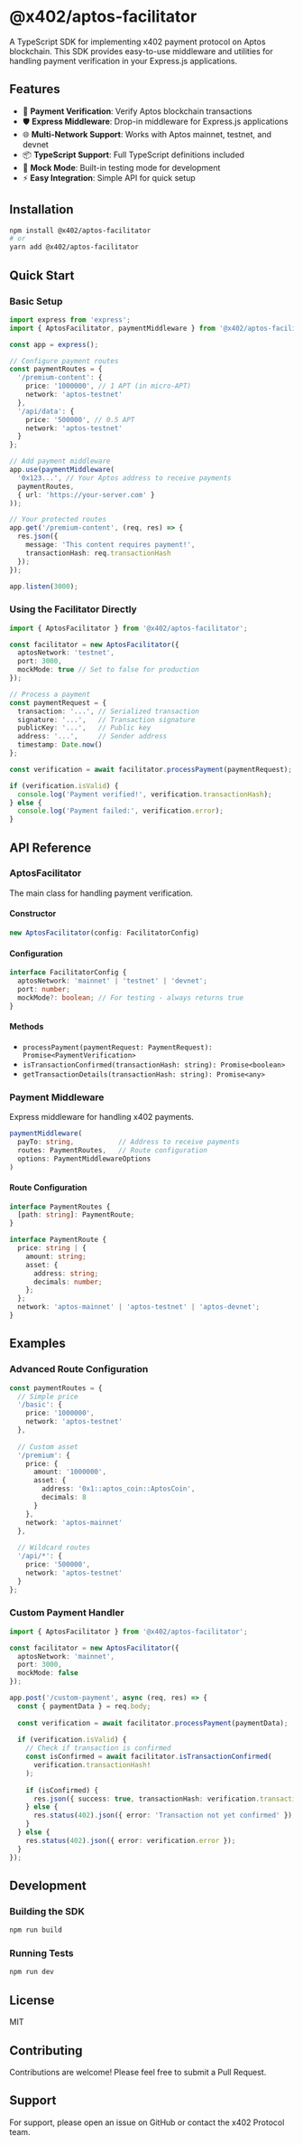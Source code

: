 # @x402/aptos-facilitator

A TypeScript SDK for implementing x402 payment protocol on Aptos blockchain. This SDK provides easy-to-use middleware and utilities for handling payment verification in your Express.js applications.

## Features

- 🔐 **Payment Verification**: Verify Aptos blockchain transactions
- 🛡️ **Express Middleware**: Drop-in middleware for Express.js applications
- 🌐 **Multi-Network Support**: Works with Aptos mainnet, testnet, and devnet
- 📦 **TypeScript Support**: Full TypeScript definitions included
- 🧪 **Mock Mode**: Built-in testing mode for development
- ⚡ **Easy Integration**: Simple API for quick setup

## Installation

```bash
npm install @x402/aptos-facilitator
# or
yarn add @x402/aptos-facilitator
```

## Quick Start

### Basic Setup

```typescript
import express from 'express';
import { AptosFacilitator, paymentMiddleware } from '@x402/aptos-facilitator';

const app = express();

// Configure payment routes
const paymentRoutes = {
  '/premium-content': {
    price: '1000000', // 1 APT (in micro-APT)
    network: 'aptos-testnet'
  },
  '/api/data': {
    price: '500000', // 0.5 APT
    network: 'aptos-testnet'
  }
};

// Add payment middleware
app.use(paymentMiddleware(
  '0x123...', // Your Aptos address to receive payments
  paymentRoutes,
  { url: 'https://your-server.com' }
));

// Your protected routes
app.get('/premium-content', (req, res) => {
  res.json({ 
    message: 'This content requires payment!',
    transactionHash: req.transactionHash 
  });
});

app.listen(3000);
```

### Using the Facilitator Directly

```typescript
import { AptosFacilitator } from '@x402/aptos-facilitator';

const facilitator = new AptosFacilitator({
  aptosNetwork: 'testnet',
  port: 3000,
  mockMode: true // Set to false for production
});

// Process a payment
const paymentRequest = {
  transaction: '...', // Serialized transaction
  signature: '...',   // Transaction signature
  publicKey: '...',   // Public key
  address: '...',     // Sender address
  timestamp: Date.now()
};

const verification = await facilitator.processPayment(paymentRequest);

if (verification.isValid) {
  console.log('Payment verified!', verification.transactionHash);
} else {
  console.log('Payment failed:', verification.error);
}
```

## API Reference

### AptosFacilitator

The main class for handling payment verification.

#### Constructor

```typescript
new AptosFacilitator(config: FacilitatorConfig)
```

#### Configuration

```typescript
interface FacilitatorConfig {
  aptosNetwork: 'mainnet' | 'testnet' | 'devnet';
  port: number;
  mockMode?: boolean; // For testing - always returns true
}
```

#### Methods

- `processPayment(paymentRequest: PaymentRequest): Promise<PaymentVerification>`
- `isTransactionConfirmed(transactionHash: string): Promise<boolean>`
- `getTransactionDetails(transactionHash: string): Promise<any>`

### Payment Middleware

Express middleware for handling x402 payments.

```typescript
paymentMiddleware(
  payTo: string,           // Address to receive payments
  routes: PaymentRoutes,   // Route configuration
  options: PaymentMiddlewareOptions
)
```

#### Route Configuration

```typescript
interface PaymentRoutes {
  [path: string]: PaymentRoute;
}

interface PaymentRoute {
  price: string | {
    amount: string;
    asset: {
      address: string;
      decimals: number;
    };
  };
  network: 'aptos-mainnet' | 'aptos-testnet' | 'aptos-devnet';
}
```

## Examples

### Advanced Route Configuration

```typescript
const paymentRoutes = {
  // Simple price
  '/basic': {
    price: '1000000',
    network: 'aptos-testnet'
  },
  
  // Custom asset
  '/premium': {
    price: {
      amount: '1000000',
      asset: {
        address: '0x1::aptos_coin::AptosCoin',
        decimals: 8
      }
    },
    network: 'aptos-mainnet'
  },
  
  // Wildcard routes
  '/api/*': {
    price: '500000',
    network: 'aptos-testnet'
  }
};
```

### Custom Payment Handler

```typescript
import { AptosFacilitator } from '@x402/aptos-facilitator';

const facilitator = new AptosFacilitator({
  aptosNetwork: 'mainnet',
  port: 3000,
  mockMode: false
});

app.post('/custom-payment', async (req, res) => {
  const { paymentData } = req.body;
  
  const verification = await facilitator.processPayment(paymentData);
  
  if (verification.isValid) {
    // Check if transaction is confirmed
    const isConfirmed = await facilitator.isTransactionConfirmed(
      verification.transactionHash!
    );
    
    if (isConfirmed) {
      res.json({ success: true, transactionHash: verification.transactionHash });
    } else {
      res.status(402).json({ error: 'Transaction not yet confirmed' });
    }
  } else {
    res.status(402).json({ error: verification.error });
  }
});
```

## Development

### Building the SDK

```bash
npm run build
```

### Running Tests

```bash
npm run dev
```

## License

MIT

## Contributing

Contributions are welcome! Please feel free to submit a Pull Request.

## Support

For support, please open an issue on GitHub or contact the x402 Protocol team.